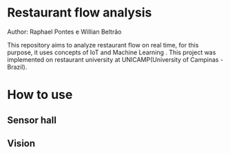 # Restaurant flow analysis
Author: Raphael Pontes e Willian Beltrão

This repository aims to analyze restaurant flow on real time, for this purpose, it uses concepts of IoT and Machine Learning . This project was implemented on restaurant university at UNICAMP(University of Campinas - Brazil).



# How to use


## Sensor hall

## Vision
